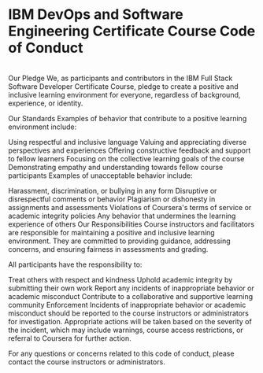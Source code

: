 <h1>IBM DevOps and Software Engineering Certificate Course Code of Conduct</h1>
<br>
Our Pledge
We, as participants and contributors in the IBM Full Stack Software Developer Certificate Course, pledge to create a positive and inclusive learning environment for everyone, regardless of background, experience, or identity.

Our Standards
Examples of behavior that contribute to a positive learning environment include:

Using respectful and inclusive language
Valuing and appreciating diverse perspectives and experiences
Offering constructive feedback and support to fellow learners
Focusing on the collective learning goals of the course
Demonstrating empathy and understanding towards fellow course participants
Examples of unacceptable behavior include:

Harassment, discrimination, or bullying in any form
Disruptive or disrespectful comments or behavior
Plagiarism or dishonesty in assignments and assessments
Violations of Coursera's terms of service or academic integrity policies
Any behavior that undermines the learning experience of others
Our Responsibilities
Course instructors and facilitators are responsible for maintaining a positive and inclusive learning environment. They are committed to providing guidance, addressing concerns, and ensuring fairness in assessments and grading.

All participants have the responsibility to:

Treat others with respect and kindness
Uphold academic integrity by submitting their own work
Report any incidents of inappropriate behavior or academic misconduct
Contribute to a collaborative and supportive learning community
Enforcement
Incidents of inappropriate behavior or academic misconduct should be reported to the course instructors or administrators for investigation. Appropriate actions will be taken based on the severity of the incident, which may include warnings, course access restrictions, or referral to Coursera for further action.


For any questions or concerns related to this code of conduct, please contact the course instructors or administrators.
